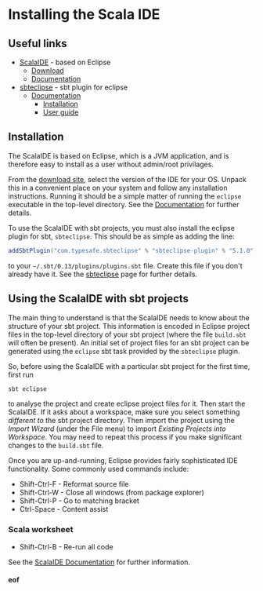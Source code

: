# Installing the Scala IDE

## Useful links

* [ScalaIDE](http://scala-ide.org/) - based on Eclipse
  * [Download](http://scala-ide.org/download/sdk.html)
  * [Documentation](http://scala-ide.org/documentation.html)
* [sbteclipse](https://github.com/typesafehub/sbteclipse) - sbt plugin for eclipse
  * [Documentation](https://github.com/typesafehub/sbteclipse/wiki)
    * [Installation](https://github.com/typesafehub/sbteclipse/wiki/Installing-sbteclipse)
    * [User guide](https://github.com/typesafehub/sbteclipse/wiki/Using-sbteclipse)

## Installation

The ScalaIDE is based on Eclipse, which is a JVM application, and is therefore easy to install as a user without admin/root privilages.

From the [download site](http://scala-ide.org/download/sdk.html), select the version of the IDE for your OS. Unpack this in a convenient place on your system and follow any installation instructions. Running it should be a simple matter of running the `eclipse` executable in the top-level directory. See the [Documentation](http://scala-ide.org/documentation.html) for further details.

To use the ScalaIDE with sbt projects, you must also install the eclipse plugin for sbt, `sbteclipse`.  This should be as simple as adding the line:
```scala
addSbtPlugin("com.typesafe.sbteclipse" % "sbteclipse-plugin" % "5.1.0")
```
to your `~/.sbt/0.13/plugins/plugins.sbt` file. Create this file if you don't already have it. See the [sbteclipse](https://github.com/typesafehub/sbteclipse) page for further details.

## Using the ScalaIDE with sbt projects

The main thing to understand is that the ScalaIDE needs to know about the structure of your sbt project. This information is encoded in Eclipse project files in the top-level directory of your sbt project (where the file `build.sbt` will often be present). An initial set of project files for an sbt project can be generated using the `eclipse` sbt task provided by the `sbteclipse` plugin.

So, before using the ScalaIDE with a particular sbt project for the first time, first run
```bash
sbt eclipse
```
to analyse the project and create eclipse project files for it. Then start the ScalaIDE. If it asks about a workspace, make sure you select something *different to* the sbt project directory. Then import the project using the *Import Wizard* (under the File menu) to import *Existing Projects into Workspace*. You may need to repeat this process if you make significant changes to the `build.sbt` file.

Once you are up-and-running, Eclipse provides fairly sophisticated IDE functionality. Some commonly used commands include:

* Shift-Ctrl-F - Reformat source file
* Shift-Ctrl-W - Close all windows (from package explorer)
* Shift-Ctrl-P - Go to matching bracket
* Ctrl-Space - Content assist

### Scala worksheet

* Shift-Ctrl-B - Re-run all code

See the [ScalaIDE Documentation](http://scala-ide.org/documentation.html) for further information.




#### eof




